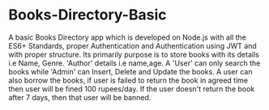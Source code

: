 # Books-Directory-Basic
A basic Books Directory app which is developed on Node.js with all the ES6+ Standards, proper Authentication and Authentication using JWT and with proper structure. Its primarily purpose is to store books with its details i.e Name, Genre. 'Author' details i.e name,age. A 'User' can only search the books while 'Admin' can Insert, Delete and Update the books. A user can also borrow the books, if user is failed to return the book in agreed time then user will be fined 100 rupees/day. If the user doesn't return the book after 7 days, then that user will be banned.
